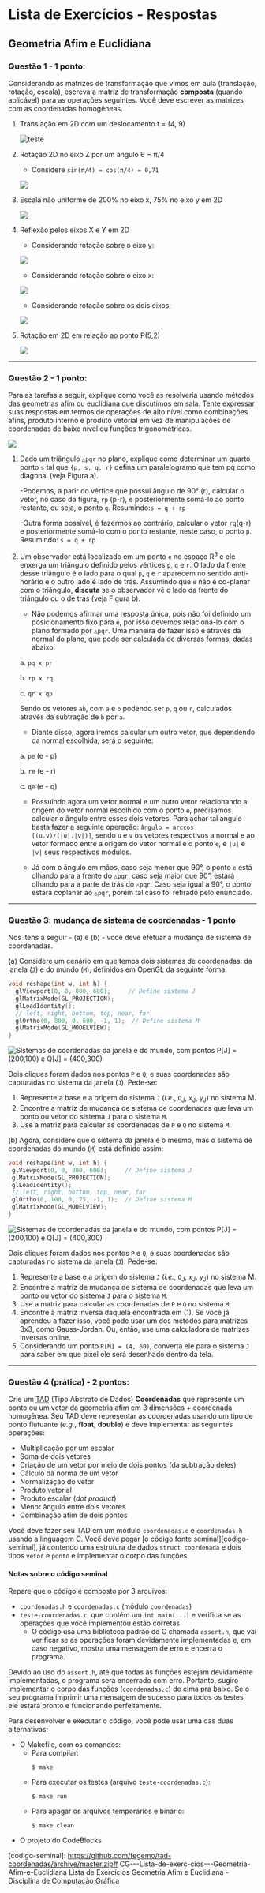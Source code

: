 # Lista de Exercícios - Respostas
## Geometria Afim e Euclidiana

### **Questão 1** - 1 ponto:

Considerando as matrizes de transformação que vimos em aula (translação,
rotação, escala), escreva a matriz de transformação
**composta** (quando aplicável) para as operações seguintes. Você deve
escrever as matrizes com as coordenadas homogêneas.

1. Translação em 2D com um deslocamento t = (4, 9)

    ![teste](images/MatrizA.png)
1. Rotação 2D no eixo Z por um ângulo &theta; = π/4
   - Considere `sin(π/4) = cos(π/4) = 0,71`

    ![](images/MatrizB.png)
1. Escala não uniforme de 200% no eixo x, 75% no eixo y em 2D

    ![](images/MatrizC.png)
1. Reflexão pelos eixos X e Y em 2D
    - Considerando rotação sobre o eixo y:

    ![](images/MatrizDa.png)
    - Considerando rotação sobre o eixo x:

    ![](images/MatrizDb.png)
    - Considerando rotação sobre os dois eixos:

    ![](images/MatrizDc.png)
1. Rotação em 2D em relação ao ponto P(5,2)
    
    ![](images/MatrizE.png)

    

---
### **Questão 2** - 1 ponto:

Para as tarefas a seguir, explique como você as resolveria usando métodos das
geometrias afim ou euclidiana que discutimos em sala. Tente expressar suas
respostas em termos de operações de alto nível como combinações afins, produto
interno e produto vetorial em vez de manipulações de coordenadas de baixo
nível ou funções trigonométricas.

![](images/geoafim-ab.png)

1. Dado um triângulo `△pqr` no plano, explique como determinar um quarto
ponto `s` tal que `{p, s, q, r}` defina um paralelogramo que tem pq como
diagonal (veja Figura a).

    -Podemos, a parir do vértice que possui ângulo de 90° (r), calcular o vetor, no caso da figura, `rp` (p-r), e posteriormente somá-lo ao ponto restante, ou seja, o ponto `q`. Resumindo:`s = q + rp`

    -Outra forma possível, é fazermos ao contrário, calcular o vetor `rq`(q-r) e posteriormente somá-lo com o ponto restante, neste caso, o ponto `p`. Resumindo: `s = q + rp`

1. Um observador está localizado em um ponto `e` no espaço R<sup>3</sup> e
ele enxerga um triângulo definido pelos vértices `p`, `q` e `r`. O lado da
frente desse triângulo é o lado para o qual `p`, `q` e `r` aparecem no
sentido anti-horário e o outro lado é lado de trás. Assumindo que `e` não
é co-planar com o triângulo, **discuta** se o observador vê o lado da
frente do triângulo ou o de trás (veja Figura b).

    - Não podemos afirmar uma resposta única, pois não foi definido um posicionamento fixo para `e`, por isso devemos relacioná-lo com o plano formado por `△pqr`. Uma maneira de fazer isso é através da normal do plano, que pode ser calculada de diversas formas, dadas abaixo: 
    
    a.  `pq x pr`

    b.  `rp x rq`

    c.  `qr x qp`

    Sendo os vetores `ab`, com `a` e `b` podendo ser `p`, `q` ou `r`, calculados através da subtração de `b` por `a`.
    
    - Diante disso, agora iremos calcular um outro vetor, que dependendo da normal escolhida, será o seguinte:
    
    a.  `pe` (e - p)

    b.  `re` (e - r)

    c.  `qe` (e - q)

    - Possuindo agora um vetor normal e um outro vetor relacionando a origem do vetor normal escolhido com o ponto `e`, precisamos calcular o ângulo entre esses dois vetores. Para achar tal angulo basta fazer a seguinte operação: `ângulo = arccos [(u.v)/(|u|.|v|)]`, sendo `u` e `v` os vetores respectivos a normal e ao vetor formado entre a origem do vetor normal e o ponto `e`, e `|u|` e `|v|` seus respectivos módulos.
   
    - Já com o ângulo em mãos, caso seja menor que 90°, o ponto `e` está olhando para a frente do `△pqr`, caso seja maior que 90°, estará olhando para a parte de trás do `△pqr`. Caso seja igual a 90°, o ponto estará coplanar ao `△pqr`, porém tal caso foi retirado pelo enunciado. 

---
### **Questão 3: mudança de sistema de coordenadas** - 1 ponto

Nos itens a seguir - (a) e (b) - você deve efetuar a mudança de sistema de coordenadas.

(a) Considere um cenário em que temos dois sistemas de coordenadas: da janela
(`J`) e do mundo (`M`), definidos em OpenGL da seguinte forma:

```c
void reshape(int w, int h) {
  glViewport(0, 0, 800, 600);     // Define sistema J
  glMatrixMode(GL_PROJECTION);
  glLoadIdentity();
  // left, right, bottom, top, near, far
  glOrtho(0, 800, 0, 600, -1, 1);  // Define sistema M
  glMatrixMode(GL_MODELVIEW);
}
```

![Sistemas de coordenadas da janela e do mundo, com pontos P[J] = (200,100) e Q[J] = (400,300)](images/sistema-coordenadas-1.png)

Dois cliques foram dados nos pontos `P` e `Q`, e suas coordenadas são
capturadas no sistema da janela (`J`). Pede-se:

1. Represente a base e a origem do sistema `J` (_i.e._, `O`<sub>J</sub>,
   `x`<sub>J</sub>, `y`<sub>J</sub>) no sistema M.
   <!--
     Pergunta-se: quantos Xm vale 1 Xj?
     Raciocínio: 800Xm equivalem a 800Xj. Logo, Xj = Xm. Sendo assim,
                 Xj[M] = (1, 0).

                 e quantos Ym vale 1 Yj?
                 600Ym equivalem a 600Yj, mas no sentido contrário. Logo,
                 Yj = -1 Ym. Sendo assim, Yj[M] = (0, -1)

                 e como chegamos em Oj a partir de Om?
                 Precisamos deslocar no sentido Ym 75 vezes. Logo,
                 Oj[M] = (0, 600)

   -->
1. Encontre a matriz de mudança de sistema de coordenadas que leva um ponto
   ou vetor do sistema `J` para o sistema `M`.
   <!--
     Portanto, a matriz de transformação é:
     |  1   0    0  |
     |  0  -1   600 |
     |  0   0    1  |
   -->
1. Use a matriz para calcular as coordenadas de `P` e `Q` no sistema `M`.
   <!--
     Basta multiplicar o vetor coluna de cada ponto pela matriz. Para P:
     |  1   0    0 |   | 200 |   | 200 |
     |  0  -1  600 | x | 100 | = | 500 |
     |  0   0    1 |   |   1 |   |   1 |

     Para Q:
     |  1    0   0 |   | 400 |   | 400 |
     |  0  -1  600 | x | 300 | = | 300 |
     |  0   0    1 |   |   1 |   |   1 |

   -->


(b) Agora, considere que o sistema da janela é o mesmo, mas o sistema de coordenadas do mundo (`M`) está definido assim:

```c
void reshape(int w, int h) {
 glViewport(0, 0, 800, 600);     // Define sistema J
 glMatrixMode(GL_PROJECTION);
 glLoadIdentity();
 // left, right, bottom, top, near, far
 glOrtho(0, 100, 0, 75, -1, 1);  // Define sistema M
 glMatrixMode(GL_MODELVIEW);
}
```

![Sistemas de coordenadas da janela e do mundo, com pontos P[J] = (200,100) e Q[J] = (400,300)](images/sistema-coordenadas-2.png)

Dois cliques foram dados nos pontos `P` e `Q`, e suas coordenadas são
capturadas no sistema da janela (`J`). Pede-se:

1. Represente a base e a origem do sistema `J` (_i.e._, `O`<sub>J</sub>,
   `x`<sub>J</sub>, `y`<sub>J</sub>) no sistema M.
   <!--
     Pergunta-se: quantos Xm vale 1 Xj?
     Raciocínio: 100Xm equivalem a 800Xj. Logo, Xj = 1/8 Xm. Sendo assim,
                 Xj[M] = (1/8, 0).

                 e quantos Ym vale 1 Yj?
                 75Ym equivalem a 600Yj, mas no sentido contrário. Logo,
                 Yj = -1/8 Ym. Sendo assim, Yj[M] = (0, -1/8)

                 e como chegamos em Oj a partir de Om?
                 Precisamos deslocar no sentido Ym 75 vezes. Logo,
                 Oj[M] = (0, 75)

   -->
1. Encontre a matriz de mudança de sistema de coordenadas que leva um ponto
   ou vetor do sistema `J` para o sistema `M`.
   <!--
     Portanto, a matriz de transformação é:
     | 1/8  0    0  |
     |  0 -1/8  75  |
     |  0   0    1  |
   -->
1. Use a matriz para calcular as coordenadas de `P` e `Q` no sistema `M`.
   <!--
     Basta multiplicar o vetor coluna de cada ponto pela matriz. Para P:
     | 1/8  0    0  |   | 200 |   |   25 |
     |  0 -1/8  75  | x | 100 | = | 62,5 |
     |  0   0    1  |   |   1 |   |    1 |

     Para Q:
     | 1/8  0    0  |   | 400 |   |   50 |
     |  0 -1/8  75  | x | 300 | = | 37,5 |
     |  0   0    1  |   |   1 |   |    1 |

   -->
1. Encontre a matriz inversa daquela encontrada em (1). Se você já aprendeu
   a fazer isso, você pode usar um dos métodos para matrizes 3x3, como
   Gauss-Jordan. Ou, então, use uma calculadora de matrizes inversas online.
   <!--
     A matriz inversa M-¹ é:
     | 8   0     0 |
     | 0  -8   600 |
     | 0   0     1 |
   -->
1. Considerando um ponto `R[M] = (4, 60)`, converta ele para o sistema `J`
   para saber em que pixel ele será desenhado dentro da tela.
   <!--
     Para encontrar R, dado em coordenadas do mundo, no sistema da janela,
     basta multiplicar suas coordenadas pela matriz inversa da encontrada:
     | 8   0     0 |   |  4 |   |         32 |   |  32 |
     | 0  -8   600 | x | 60 | = | -480 + 600 | = | 120 |
     | 0   0     1 |   |  1 |   | 1          |   |   1 |

   -->

---
### **Questão 4** (prática) - 2 pontos:

Crie um <abbr title="Tipo Abstrato de Dados">TAD</abbr> (Tipo Abstrato de Dados) **Coordenadas** que represente um ponto ou um vetor da geometria afim em
3 dimensões + coordenada homogênea. Seu TAD deve representar as coordenadas
usando um tipo de ponto flutuante (_e.g._, **float**, **double**) e deve
implementar as seguintes operações:

- Multiplicação por um escalar
- Soma de dois vetores
- Criação de um vetor por meio de dois pontos (da subtração deles)
- Cálculo da norma de um vetor
- Normalização do vetor
- Produto vetorial
- Produto escalar (_dot product_)
- Menor ângulo entre dois vetores
- Combinação afim de dois pontos

Você deve fazer seu TAD em um módulo `coordenadas.c` e `coordenadas.h` usando
a linguagem C. Você deve pegar [o código fonte seminal][codigo-seminal], já
contendo uma estrutura de dados `struct coordenada` e dois tipos `vetor` e
`ponto` e implementar o corpo das funções.

#### Notas sobre o **código seminal**

Repare que o código é composto por 3 arquivos:

- `coordenadas.h` e `coordenadas.c` (módulo `coordenadas`)
- `teste-coordenadas.c`, que contém um `int main(...)` e verifica se as
  operações que você implementou estão corretas
  - O código usa uma biblioteca padrão do C chamada `assert.h`, que vai
    verificar se as operações foram devidamente implementadas e, em caso
    negativo, mostra uma mensagem de erro e encerra o programa.

Devido ao uso do `assert.h`, até que todas as funções estejam devidamente
implementadas, o programa será encerrado com erro. Portanto, sugiro
implementar o corpo das funções (`coordenadas.c`) de cima pra baixo. Se o
seu programa imprimir uma mensagem de sucesso para todos os testes, ele
estará pronto e funcionando perfeitamente.

Para desenvolver e executar o código, você pode usar uma das duas alternativas:

- O Makefile, com os comandos:
  - Para compilar:
    ```
    $ make
    ```
  - Para executar os testes (arquivo `teste-coordenadas.c`):
    ```
    $ make run
    ```
  - Para apagar os arquivos temporários e binário:
    ```
    $ make clean
    ```
- O projeto do CodeBlocks

[codigo-seminal]: https://github.com/fegemo/tad-coordenadas/archive/master.zip# CG---Lista-de-exerc-cios---Geometria-Afim-e-Euclidiana
Lista de Exercícios Geometria Afim e Euclidiana - Disciplina de Computação Gráfica
